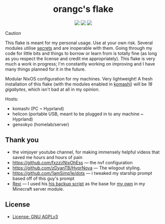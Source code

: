 <div align="center">
      <h1>orangc's flake</h1>
      <div>
         <a href="https://github.com/orangci/dots/stargazers"><img src="https://img.shields.io/github/stars/orangci/dots?color=F5BDE6&labelColor=303446&style=for-the-badge&logo=starship&logoColor=F5BDE6"></a>
         <!-- <a href="https://github.com/orangci/dots/"><img src="https://img.shields.io/github/repo-size/orangci/dots?color=C6A0F6&labelColor=303446&style=for-the-badge&logo=github&logoColor=C6A0F6"></a> -->
         <a = href="https://nixos.org"><img src="https://img.shields.io/badge/NixOS-Unstable-blue?style=for-the-badge&logo=NixOS&logoColor=white&label=NixOS&labelColor=303446&color=91D7E3"></a>
         <a href="https://github.com/orangci/dots/blob/main/LICENSE"><img src="https://img.shields.io/static/v1.svg?style=for-the-badge&label=License&message=AGPL3&colorA=313244&colorB=F5A97F&logo=unlicense&logoColor=F5A97F&"/></a>
      </div>
</div>


> [!CAUTION]
> This flake is meant for my personal usage. Use at your own risk. Several modules utilise [secrets](./docs/secrets.md) and are inoperable with them.
> Going through my code for little bits and things to borrow or learn from is totally fine (as long as you respect the license and credit me appropriately).
> This flake is very much a work in progress; I'm constantly working on improving and I have many things planned for it in the future.

Modular NixOS configuration for my machines. Very lightweight! A fresh installation of this flake (with the modules enabled in [komashi](./hosts/komashi/config.nix)) will be *18 gigabytes*, which isn't bad at all in my opinion.

Hosts:
- komashi (PC ~ Hyprland)
- helicon (portable USB, meant to be plugged in to any machine ~ Hyprland)
- gensokyo (homelab/server)

<!-- ## screenshots

<details>
<summary>Click to expand.</summary> 

![screenshot](.github/assets/screenshot.png)

</details> -->

## Thank you
- the vimjoyer youtube channel, for making immensely helpful videos that saved me hours and hours of pain
- https://github.com/fxzzi/NixOhEss — the nvf configuration
- https://github.com/zDyanTB/HyprNova — The wlogout styling.
- https://github.com/1amSimp1e/dots — i tweaked my starship prompt based off of this guy's prompt
- [Rexi](https://github.com/Rexcrazy804) — I used his [his backup script](https://github.com/Rexcrazy804/Zaphkiel/blob/master/nixosModules/server/minecraft/backupservice.nix) as the base for [my own](./modules/server/minecraft/servers/juniper/utilities/automatic-backups.nix) in my Minecraft server module.
 
## License
- [License: GNU AGPLv3](./LICENSE)